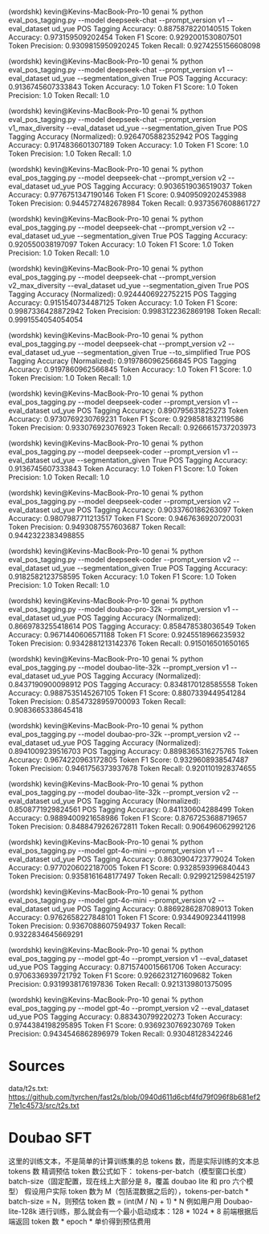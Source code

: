 (wordshk) kevin@Kevins-MacBook-Pro-10 genai % python eval_pos_tagging.py --model deepseek-chat --prompt_version v1 --eval_dataset ud_yue
POS Tagging Accuracy: 0.8875878220140515
Token Accuracy: 0.973159509202454
Token F1 Score: 0.9292001530807501
Token Precision: 0.9309815950920245
Token Recall: 0.9274255156608098

(wordshk) kevin@Kevins-MacBook-Pro-10 genai % python eval_pos_tagging.py --model deepseek-chat --prompt_version v1 --eval_dataset ud_yue --segmentation_given True
POS Tagging Accuracy: 0.9136745607333843
Token Accuracy: 1.0
Token F1 Score: 1.0
Token Precision: 1.0
Token Recall: 1.0

(wordshk) kevin@Kevins-MacBook-Pro-10 genai % python eval_pos_tagging.py --model deepseek-chat --prompt_version v1_max_diversity --eval_dataset ud_yue --segmentation_given True
POS Tagging Accuracy (Normalized): 0.9264705882352942
POS Tagging Accuracy: 0.9174836601307189
Token Accuracy: 1.0
Token F1 Score: 1.0
Token Precision: 1.0
Token Recall: 1.0

(wordshk) kevin@Kevins-MacBook-Pro-10 genai % python eval_pos_tagging.py --model deepseek-chat --prompt_version v2 --eval_dataset ud_yue
POS Tagging Accuracy: 0.9036519036519037
Token Accuracy: 0.9776751347190146
Token F1 Score: 0.9409509202453988
Token Precision: 0.9445727482678984
Token Recall: 0.9373567608861727

(wordshk) kevin@Kevins-MacBook-Pro-10 genai % python eval_pos_tagging.py --model deepseek-chat --prompt_version v2 --eval_dataset ud_yue --segmentation_given True
POS Tagging Accuracy: 0.920550038197097
Token Accuracy: 1.0
Token F1 Score: 1.0
Token Precision: 1.0
Token Recall: 1.0

(wordshk) kevin@Kevins-MacBook-Pro-10 genai % python eval_pos_tagging.py --model deepseek-chat --prompt_version v2_max_diversity --eval_dataset ud_yue --segmentation_given True
POS Tagging Accuracy (Normalized): 0.9244406922752215
POS Tagging Accuracy: 0.9151540734487125
Token Accuracy: 1.0
Token F1 Score: 0.9987336428872942
Token Precision: 0.9983122362869198
Token Recall: 0.9991554054054054

(wordshk) kevin@Kevins-MacBook-Pro-10 genai % python eval_pos_tagging.py --model deepseek-chat --prompt_version v2 --eval_dataset ud_yue --segmentation_given True --to_simplified True
POS Tagging Accuracy (Normalized): 0.9197860962566845
POS Tagging Accuracy: 0.9197860962566845
Token Accuracy: 1.0
Token F1 Score: 1.0
Token Precision: 1.0
Token Recall: 1.0

(wordshk) kevin@Kevins-MacBook-Pro-10 genai % python eval_pos_tagging.py --model deepseek-coder --prompt_version v1 --eval_dataset ud_yue
POS Tagging Accuracy: 0.890795631825273
Token Accuracy: 0.9730769230769231
Token F1 Score: 0.9298581832119586
Token Precision: 0.933076923076923
Token Recall: 0.9266615737203973

(wordshk) kevin@Kevins-MacBook-Pro-10 genai % python eval_pos_tagging.py --model deepseek-coder --prompt_version v1 --eval_dataset ud_yue --segmentation_given True
POS Tagging Accuracy: 0.9136745607333843
Token Accuracy: 1.0
Token F1 Score: 1.0
Token Precision: 1.0
Token Recall: 1.0

(wordshk) kevin@Kevins-MacBook-Pro-10 genai % python eval_pos_tagging.py --model deepseek-coder --prompt_version v2 --eval_dataset ud_yue
POS Tagging Accuracy: 0.9033760186263097
Token Accuracy: 0.9807987711213517
Token F1 Score: 0.9467636920720031
Token Precision: 0.9493087557603687
Token Recall: 0.9442322383498855

(wordshk) kevin@Kevins-MacBook-Pro-10 genai % python eval_pos_tagging.py --model deepseek-coder --prompt_version v2 --eval_dataset ud_yue --segmentation_given True
POS Tagging Accuracy: 0.9182582123758595
Token Accuracy: 1.0
Token F1 Score: 1.0
Token Precision: 1.0
Token Recall: 1.0


(wordshk) kevin@Kevins-MacBook-Pro-10 genai % python eval_pos_tagging.py --model doubao-pro-32k --prompt_version v1 --eval_dataset ud_yue
POS Tagging Accuracy (Normalized): 0.8669783255418614
POS Tagging Accuracy: 0.858478538036549
Token Accuracy: 0.9671440606571188
Token F1 Score: 0.9245518966235932
Token Precision: 0.9342881213142376
Token Recall: 0.915016501650165

(wordshk) kevin@Kevins-MacBook-Pro-10 genai % python eval_pos_tagging.py --model doubao-lite-32k --prompt_version v1 --eval_dataset ud_yue
POS Tagging Accuracy (Normalized): 0.8437190900098912
POS Tagging Accuracy: 0.8348170128585558
Token Accuracy: 0.9887535145267105
Token F1 Score: 0.8807339449541284
Token Precision: 0.8547328959700093
Token Recall: 0.9083665338645418

(wordshk) kevin@Kevins-MacBook-Pro-10 genai % python eval_pos_tagging.py --model doubao-pro-32k --prompt_version v2 --eval_dataset ud_yue
POS Tagging Accuracy (Normalized): 0.8941009239516703
POS Tagging Accuracy: 0.8898365316275765
Token Accuracy: 0.9674220963172805
Token F1 Score: 0.9329608938547487
Token Precision: 0.9461756373937678
Token Recall: 0.9201101928374655


(wordshk) kevin@Kevins-MacBook-Pro-10 genai % python eval_pos_tagging.py --model doubao-lite-32k --prompt_version v2 --eval_dataset ud_yue
POS Tagging Accuracy (Normalized): 0.8508771929824561
POS Tagging Accuracy: 0.841130604288499
Token Accuracy: 0.9889400921658986
Token F1 Score: 0.8767253688719657
Token Precision: 0.8488479262672811
Token Recall: 0.906496062992126


(wordshk) kevin@Kevins-MacBook-Pro-10 genai % python eval_pos_tagging.py --model gpt-4o-mini --prompt_version v1 --eval_dataset ud_yue
POS Tagging Accuracy: 0.8630904723779024
Token Accuracy: 0.9770206022187005
Token F1 Score: 0.9328593996840443
Token Precision: 0.9358161648177497
Token Recall: 0.9299212598425197

(wordshk) kevin@Kevins-MacBook-Pro-10 genai % python eval_pos_tagging.py --model gpt-4o-mini --prompt_version v2 --eval_dataset ud_yue
POS Tagging Accuracy: 0.8869286287089013
Token Accuracy: 0.9762658227848101
Token F1 Score: 0.9344909234411998
Token Precision: 0.9367088607594937
Token Recall: 0.9322834645669291

(wordshk) kevin@Kevins-MacBook-Pro-10 genai % python eval_pos_tagging.py --model gpt-4o --prompt_version v1 --eval_dataset ud_yue
POS Tagging Accuracy: 0.8715740015661706
Token Accuracy: 0.9706336939721792
Token F1 Score: 0.9266231271609682
Token Precision: 0.9319938176197836
Token Recall: 0.9213139801375095

(wordshk) kevin@Kevins-MacBook-Pro-10 genai % python eval_pos_tagging.py --model gpt-4o --prompt_version v2 --eval_dataset ud_yue
POS Tagging Accuracy: 0.883430799220273
Token Accuracy: 0.9744384198295895
Token F1 Score: 0.9369230769230769
Token Precision: 0.9434546862896979
Token Recall: 0.93048128342246


# Sources

data/t2s.txt: https://github.com/tyrchen/fast2s/blob/0940d611d6cbf4fd79f096f8b681ef271e1c4573/src/t2s.txt

# Doubao SFT

这里的训练文本，不是简单的计算训练集的总 tokens 数，而是实际训练的文本总 tokens 数
精调预估 token 数公式如下：
tokens-per-batch（模型窗口长度）
batch-size（固定配置，现在线上大部分是 8，覆盖 doubao lite 和 pro 六个模型）
假设用户实际 token 数为 M（包括混数据之后的），tokens-per-batch * batch-size = N，则预估 token 数 = (int(M / N) + 1) * N
例如用户用 Doubao-lite-128k 进行训练，那么就会有一个最小启动成本：128 * 1024 * 8
前端根据后端返回 token 数 * epoch * 单价得到预估费用
